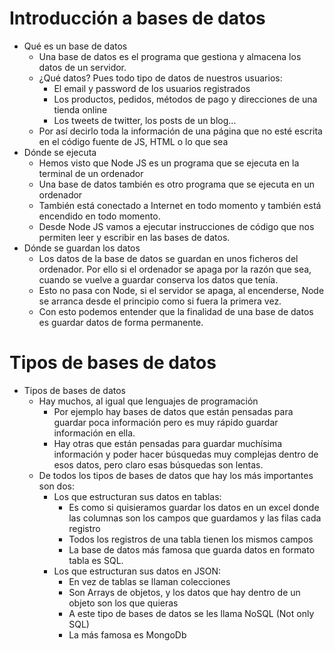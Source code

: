 # Introducción a bases de datos

- Qué es un base de datos
   - Una base de datos es el programa que gestiona y almacena los datos de un servidor.
   - ¿Qué datos? Pues todo tipo de datos de nuestros usuarios:
      - El email y password de los usuarios registrados
      - Los productos, pedidos, métodos de pago y direcciones de una tienda online
      - Los tweets de twitter, los posts de un blog...
   - Por así decirlo toda la información de una página que no esté escrita en el código fuente de JS, HTML o lo que sea
- Dónde se ejecuta
   - Hemos visto que Node JS es un programa que se ejecuta en la terminal de un ordenador
   - Una base de datos también es otro programa que se ejecuta en un ordenador
   - También está conectado a Internet en todo momento y también está encendido en todo momento.
   - Desde Node JS vamos a ejecutar instrucciones de código que nos permiten leer y escribir en las bases de datos.
- Dónde se guardan los datos
   - Los datos de la base de datos se guardan en unos ficheros del ordenador. Por ello si el ordenador se apaga por la razón que sea, cuando se vuelve a guardar conserva los datos que tenía.
   - Esto no pasa con Node, si el servidor se apaga, al encenderse, Node se arranca desde el principio como si fuera la primera vez.
   - Con esto podemos entender que la finalidad de una base de datos es guardar datos de forma permanente.

# Tipos de bases de datos

- Tipos de bases de datos
  - Hay muchos, al igual que lenguajes de programación
     - Por ejemplo hay bases de datos que están pensadas para guardar poca información pero es muy rápido guardar información en ella.
     - Hay otras que están pensadas para guardar muchísima información y poder hacer búsquedas muy complejas dentro de esos datos, pero claro esas búsquedas son lentas.
  - De todos los tipos de bases de datos que hay los más importantes son dos:
     - Los que estructuran sus datos en tablas:
        - Es como si quisieramos guardar los datos en un excel donde las columnas son los campos que guardamos y las filas cada registro
        - Todos los registros de una tabla tienen los mismos campos
        - La base de datos más famosa que guarda datos en formato tabla es SQL.
     - Los que estructuran sus datos en JSON:
        - En vez de tablas se llaman colecciones
        - Son Arrays de objetos, y los datos que hay dentro de un objeto son los que quieras
        - A este tipo de bases de datos se les llama NoSQL (Not only SQL)
        - La más famosa es MongoDb